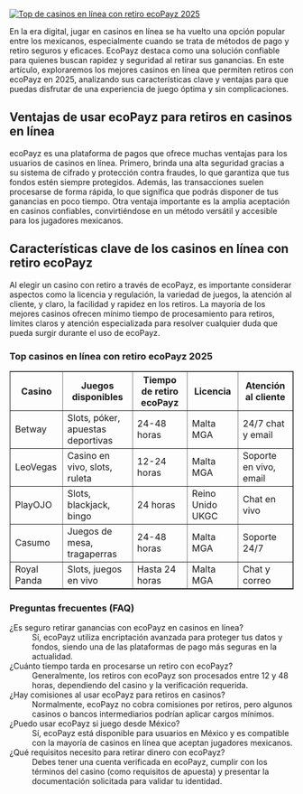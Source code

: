 [![Top de casinos en línea con retiro ecoPayz 2025](https://123-caf.pages.dev/gitsignup.png)](https://vrmoo.ru/Bt82HjjY)

<p>En la era digital, jugar en casinos en línea se ha vuelto una opción popular entre los mexicanos, especialmente cuando se trata de métodos de pago y retiro seguros y eficaces. EcoPayz destaca como una solución confiable para quienes buscan rapidez y seguridad al retirar sus ganancias. En este artículo, exploraremos los mejores casinos en línea que permiten retiros con ecoPayz en 2025, analizando sus características clave y ventajas para que puedas disfrutar de una experiencia de juego óptima y sin complicaciones.</p>  <h2>Ventajas de usar ecoPayz para retiros en casinos en línea</h2> <p>ecoPayz es una plataforma de pagos que ofrece muchas ventajas para los usuarios de casinos en línea. Primero, brinda una alta seguridad gracias a su sistema de cifrado y protección contra fraudes, lo que garantiza que tus fondos estén siempre protegidos. Además, las transacciones suelen procesarse de forma rápida, lo que significa que podrás disponer de tus ganancias en poco tiempo. Otra ventaja importante es la amplia aceptación en casinos confiables, convirtiéndose en un método versátil y accesible para los jugadores mexicanos.</p>  <h2>Características clave de los casinos en línea con retiro ecoPayz</h2> <p>Al elegir un casino con retiro a través de ecoPayz, es importante considerar aspectos como la licencia y regulación, la variedad de juegos, la atención al cliente, y claro, la facilidad y rapidez en los retiros. La mayoría de los mejores casinos ofrecen mínimo tiempo de procesamiento para retiros, límites claros y atención especializada para resolver cualquier duda que pueda surgir durante el uso de ecoPayz.</p>  <h3>Top casinos en línea con retiro ecoPayz 2025</h3> <table border="1" cellpadding="8" cellspacing="0" style="border-collapse: collapse; width: 100%;">   <thead>     <tr>       <th>Casino</th>       <th>Juegos disponibles</th>       <th>Tiempo de retiro ecoPayz</th>       <th>Licencia</th>       <th>Atención al cliente</th>     </tr>   </thead>   <tbody>     <tr>       <td>Betway</td>       <td>Slots, póker, apuestas deportivas</td>       <td>24-48 horas</td>       <td>Malta MGA</td>       <td>24/7 chat y email</td>     </tr>     <tr>       <td>LeoVegas</td>       <td>Casino en vivo, slots, ruleta</td>       <td>12-24 horas</td>       <td>Malta MGA</td>       <td>Soporte en vivo, email</td>     </tr>     <tr>       <td>PlayOJO</td>       <td>Slots, blackjack, bingo</td>       <td>24 horas</td>       <td>Reino Unido UKGC</td>       <td>Chat en vivo</td>     </tr>     <tr>       <td>Casumo</td>       <td>Juegos de mesa, tragaperras</td>       <td>24-48 horas</td>       <td>Malta MGA</td>       <td>Soporte 24/7</td>     </tr>     <tr>       <td>Royal Panda</td>       <td>Slots, juegos en vivo</td>       <td>Hasta 24 horas</td>       <td>Malta MGA</td>       <td>Chat y correo</td>     </tr>   </tbody> </table>  <h3>Preguntas frecuentes (FAQ)</h3> <dl>   <dt>¿Es seguro retirar ganancias con ecoPayz en casinos en línea?</dt>   <dd>Sí, ecoPayz utiliza encriptación avanzada para proteger tus datos y fondos, siendo una de las plataformas de pago más seguras en la actualidad.</dd>    <dt>¿Cuánto tiempo tarda en procesarse un retiro con ecoPayz?</dt>   <dd>Generalmente, los retiros con ecoPayz son procesados entre 12 y 48 horas, dependiendo del casino y la verificación requerida.</dd>    <dt>¿Hay comisiones al usar ecoPayz para retiros en casinos?</dt>   <dd>Normalmente, ecoPayz no cobra comisiones por retiros, pero algunos casinos o bancos intermediarios podrían aplicar cargos mínimos.</dd>    <dt>¿Puedo usar ecoPayz si juego desde México?</dt>   <dd>Sí, ecoPayz está disponible para usuarios en México y es compatible con la mayoría de casinos en línea que aceptan jugadores mexicanos.</dd>    <dt>¿Qué requisitos necesito para retirar dinero con ecoPayz?</dt>   <dd>Debes tener una cuenta verificada en ecoPayz, cumplir con los términos del casino (como requisitos de apuesta) y presentar la documentación solicitada para validar tu identidad.</dd> </dl>